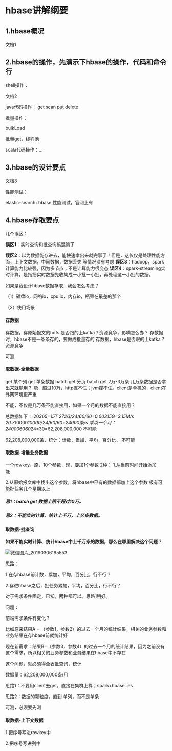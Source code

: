 # hbase讲解纲要

## 1.hbase概况

文档1

## 2.hbase的操作，先演示下hbase的操作，代码和命令行

shell操作：

文档2   

java代码操作：
get
scan
put
delete

批量操作：

bulkLoad

批量get，线程池

scala代码操作：...

## 3.hbase的设计要点

文档3

性能测试：

elastic-search+hbase 性能测试，官网上有




## 4.hbase存取要点

几个误区：

**误区1**：实时查询和批查询搞混淆了

**误区2**：以为数据能存进去，能快速拿出来就完事了！但是，这仅仅是处理性能方面，上下文数据，中间数据，数据丢失 等情况没有考虑
**误区3**：hadoop，spark 计算能力比较强，因为多节点；不是计算能力很变态
**误区4**：spark-streaming实时计算，是指把实时数据先收集成一小批一小批，再处理这一小批的数据。



如果是我设计hbase数据存取，我会怎么考虑？

（1）磁盘io，网络io，cpu io，内存io，瓶颈在最差的那个

（2）使用场景

#### 存数据

存数据，存原始报文的hdfs 是否跟的上kafka？资源竞争，影响怎么办？
存数据时，hbase不是一条条存的，要做成批量存的
存数据，hbase是否跟的上kafka？资源竞争

可测



#### 取数据-全量数据

get 某个列
get 单条数据
batch get 分页
batch get 2万-3万条
几万条数据是否拿出来就能用？
能，超过10万，http撑不住；jvm撑不住。client是单机的，client在外网环境更严重


不能，不仅是几万条不能直接用，如果一个月的数据不能直接用？

总数据如下：
20*365=15T
272G/24/60/60=0.00315G=3.15M/s
20.7*10000*10000/24/60/60=24000条/s
乘以一个月：
24000*60*60*24*30=62,208,000,000
不可能

62,208,000,000条，统计：计数，累加，平均，百分比。
不可能







#### 取数据-增量业务数据

一个rowkey，原，10个参数，现，要加1个参数
2种：
1.从当前时间开始添加  
能

2.从原始报文库中找出这个参数，将hbase中已有的数据都加上这个参数
极有可能批任务几个星期以上







##### 忌1：batch get 数据上限不超过10万。

##### 忌2：不能实时计算、统计上千万，上亿条数据。



#### 取数据-批查询



**如果不能实时计算、统计hbase中上千万条的数据，那么在哪里解决这个问题？**



![微信图片_20190306195553](D:\BIG-DATA-资料\hbase演示材料\微信图片_20190306195553.png)

思路：

1.在存hbase前计数，累加，平均，百分比，行不行？

2.存进hbase之后，批任务累加，平均，百分比，行不行？

对于需求条件固定，已知，两种都可以。思路1稍好。



问题：

前端需求条件有变化？

比如原来结果A = （参数1，参数2）的过去一个月的统计结果，相关的业务参数和业务结果在存hbase前就统计好

现在新需求：结果B=（参数3，参数4）的过去一个月的统计结果，因为之前没有这个需求，所以相关的业务参数和业务结果在hbase中不存在



这个问题，就必须得全表批查询，统计

数据量：62,208,000,000条/月



思路1：不要用client去get，直接在集群上算；spark+hbase+es

思路2：数据的颗粒度，直到 单列，而不是单条

可测，必须要先测



#### 取数据-上下文数据

1.把序号写进rowkey中

2.把序号写进列中